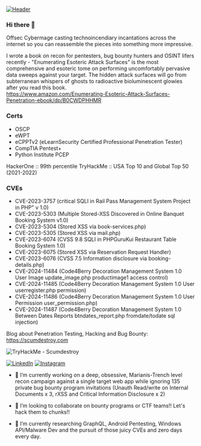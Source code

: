 [![Header](https://s3.gifyu.com/images/scumdestroybanner.md.gif)](https://scumdestroy.com)

### Hi there 👋
Offsec Cybermage casting technoincendiary incantations across the internet so you can reassemble the pieces into something more impressive.  

I wrote a book on recon for pentesters, bug bounty hunters and OSINT lifers recently - "Enumerating Esoteric Attack Surfaces" is the most comprehensive and esoteric tome on performing uncomfortably pervasive data sweeps against your target.  The hidden attack surfaces will go from subterranean whispers of ghosts to radioactive bioluminescent glowies after you read this book.     
https://www.amazon.com/Enumerating-Esoteric-Attack-Surfaces-Penetration-ebook/dp/B0CWDPHHMR

### Certs
- OSCP
- eWPT
- eCPPTv2 (eLearnSecurity Certified Professional Penetration Tester)
- CompTIA Pentest+
- Python Institute PCEP

HackerOne :: 99th percentile
TryHackMe :: USA Top 10 and Global Top 50 (2021-2022)

### CVEs
- CVE-2023-3757 (critical SQLI in Rail Pass Management System Project in PHP" v 1.0)
- CVE-2023-5303 (Multiple Stored-XSS Discovered in Online Banquet Booking System v1.0)
- CVE-2023-5304 (Stored XSS via book-services.php)
- CVE-2023-5305 (Stored XSS via mail.php)
- CVE-2023-6074 (CVSS 9.8 SQLI in PHPGuruKui Restaurant Table Booking System 1.0)
- CVE-2023-6075 (Stored XSS via Reservation Request Handler)
- CVE-2023-6076 (CVSS 7.5 Information disclosure via booking-details.php)
- CVE-2024-11484 (Code4Berry Decoration Management System 1.0 User Image update_image.php productimage1 access control)
- CVE-2024-11485 (Code4Berry Decoration Management System 1.0 User userregister.php permission)
- CVE-2024-11486 (Code4Berry Decoration Management System 1.0 User Permission user_permission.php)
- CVE-2024-11487 (Code4Berry Decoration Management System 1.0 Between Dates Reports btndates_report.php fromdate/todate sql injection)



Blog about Penetration Testing, Hacking and Bug Bounty: https://scumdestroy.com

![TryHackMe - Scumdestroy](https://tryhackme-badges.s3.amazonaws.com/scumdestroy.png)

[![LinkedIn](https://img.shields.io/badge/linkedin-%230077B5.svg?style=for-the-badge&logo=linkedin&logoColor=white)](https://linkedin.com/in/jann-moon)
[![Instagram](https://img.shields.io/badge/Instagram-%23E4405F.svg?style=for-the-badge&logo=Instagram&logoColor=white)](https://instagram.com/leatherchalice)

- 🔭 I’m currently working on a deep, obsessive, Marianis-Trench level recon campaign against a single target web app while ignoring 135 private bug bounty program invitations 
(Unauth Read/write on Internal Documents x 3, rXSS and Critical Information Disclosure x 2)

- 👯 I’m looking to collaborate on bounty programs or CTF teams!! Let's hack them to chunks!!

- 🌱 I’m currently researching GraphQL, Android Pentesting, Windows API/Malware Dev and the pursuit of those juicy CVEs and zero days every day.

<!--
**scumdestroy/scumdestroy** is a ✨ _special_ ✨ repository because its `README.md` (this file) appears on your GitHub profile.

Here are some ideas to get you started:

- 🔭 I’m currently working on ...


- 🤔 I’m looking for help with ...
- 💬 Ask me about ...
- 📫 How to reach me: ...
- 😄 Pronouns: ...
- ⚡ Fun fact: ...
-->
